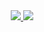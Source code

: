 <div align="center">
  <a href="https://github.com/ShadowsS01">
    <img src="https://github-readme-stats.vercel.app/api?username=ShadowsS01&theme=midnight-purple&show_icons=true&count_private=true&hide_border=true" />
    <img src="https://github-readme-stats.vercel.app/api/top-langs/?username=ShadowsS01&theme=midnight-purple&layout=compact&count_private=true&langs_count=5&hide_border=true" />
  </a>
</div>

